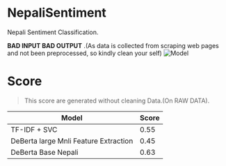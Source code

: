# NepaliSentiment
Nepali Sentiment Classification.

**BAD INPUT BAD OUTPUT** .(As data is collected from scraping web pages and not been preprocessed, so kindly clean your self)
![Model](https://miro.medium.com/max/1400/0*BS7psnYHVO32bxJH)

# Score

> This score are generated without cleaning Data.(On RAW DATA).

| Model | Score |
| --- | --- |
| TF-IDF + SVC | 0.55 |
| DeBerta large Mnli Feature Extraction | 0.45 |
| DeBerta Base Nepali | 0.63 |
